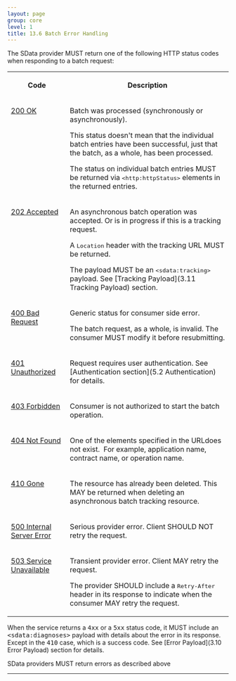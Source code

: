 ```yaml
---
layout: page
group: core
level: 1
title: 13.6 Batch Error Handling
---
```


The SData provider MUST return one of the following HTTP status codes when
responding to a batch request:

<table class="content">
<tbody>

<tr>

<th>

Code

</th>
<th>

Description

</th>

</tr>

<tr>

<td valign="top">

[200
OK](http://www.w3.org/Protocols/rfc2616/rfc2616-sec10.html#sec10.2.1)

</td>
<td valign="top">

Batch was processed&nbsp;(synchronously or asynchronously).

This status doesn't mean that the individual batch entries have been
successful, just that the batch, as a whole, has been processed. 

The status on individual batch entries MUST be returned via
<tt>&lt;http:httpStatus&gt;</tt> elements in the returned entries.

</td>

</tr>

<tr>

<td valign="top">

[202
Accepted](http://www.w3.org/Protocols/rfc2616/rfc2616-sec10.html#sec10.2.3)

</td>
<td valign="top">

An asynchronous batch operation was accepted. Or is in progress if this is a
tracking request.

A <tt>Location</tt> header with the tracking URL MUST be returned.

The payload MUST be an <tt>&lt;sdata:tracking&gt;</tt> payload. See
[Tracking
Payload](3.11 Tracking Payload) section.

</td>

</tr>

<tr>

<td valign="top">

[400
Bad Request](http://www.w3.org/Protocols/rfc2616/rfc2616-sec10.html#sec10.4.1)

</td>
<td valign="top">

Generic status for consumer side error.

The batch request, as a whole, is invalid. The consumer MUST modify it before
resubmitting.

</td>

</tr>

<tr>

<td valign="top">

[401
Unauthorized](http://www.w3.org/Protocols/rfc2616/rfc2616-sec10.html#sec10.4.2)

</td>
<td valign="top">

Request requires user authentication. See
[Authentication section](5.2 Authentication)
for details.

</td>

</tr>

<tr>

<td valign="top">

[403
Forbidden](http://www.w3.org/Protocols/rfc2616/rfc2616-sec10.html#sec10.4.4)

</td>
<td valign="top">

Consumer is not authorized to start the batch operation.

</td>

</tr>

<tr>

<td valign="top">

[404
Not Found](http://www.w3.org/Protocols/rfc2616/rfc2616-sec10.html#sec10.4.5)

</td>
<td valign="top">

One of the elements specified in the URLdoes not exist.&nbsp; For example,
application name, contract name, or operation name.

</td>

</tr>

<tr>

<td valign="top">

[410
Gone](http://www.w3.org/Protocols/rfc2616/rfc2616-sec10.html#sec10.4.11)

</td>
<td valign="top">

The resource has already been deleted. This MAY be returned when deleting an
asynchronous batch tracking resource.

</td>

</tr>

<tr>

<td valign="top">

[500
Internal Server Error](http://www.w3.org/Protocols/rfc2616/rfc2616-sec10.html#sec10.5.1)

</td>
<td valign="top">

Serious provider error. Client SHOULD NOT retry the request.

</td>

</tr>

<tr>

<td valign="top">

[503
Service Unavailable](http://www.w3.org/Protocols/rfc2616/rfc2616-sec10.html#sec10.5.4)

</td>
<td valign="top">

Transient provider error. Client MAY retry the request.

The provider SHOULD include a <tt>Retry-After</tt> header in its response to
indicate when&nbsp;the consumer MAY retry the request.

</td>

</tr>

</tbody>
</table>

When the service returns a <tt>4xx</tt> or a <tt>5xx</tt> status code, it
MUST include an <tt>&lt;sdata:diagnoses&gt;</tt> payload with details about the
error in its response. Except in the <tt>410</tt> case, which is&nbsp;a success code.
See [Error Payload](3.10 Error Payload) section for details.

SData providers MUST return errors as described above

* * *